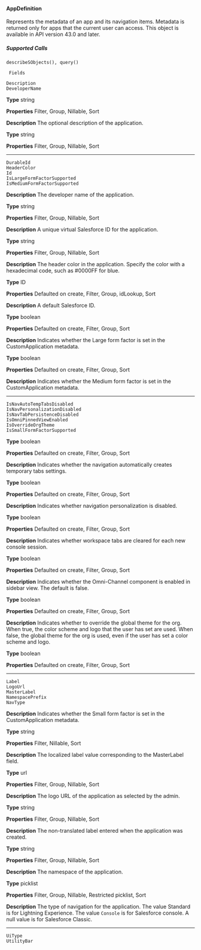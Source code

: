 #### AppDefinition

Represents the metadata of an app and its navigation items. Metadata is returned only for apps that the current user can access. This
object is available in API version 43.0 and later.

##### Supported Calls
```
describeSObjects(), query()

 Fields

```
```
Description
DeveloperName

```

**Type**
string

**Properties**
Filter, Group, Nillable, Sort

**Description**
The optional description of the application.

**Type**
string

**Properties**
Filter, Group, Nillable, Sort


-----

```
DurableId
HeaderColor
Id
IsLargeFormFactorSupported
IsMediumFormFactorSupported

```

**Description**
The developer name of the application.

**Type**
string

**Properties**
Filter, Group, Nillable, Sort

**Description**
A unique virtual Salesforce ID for the application.

**Type**
string

**Properties**
Filter, Group, Nillable, Sort

**Description**
The header color in the application. Specify the color with a hexadecimal code,
such as #0000FF for blue.

**Type**
ID

**Properties**
Defaulted on create, Filter, Group, idLookup, Sort

**Description**
A default Salesforce ID.

**Type**
boolean

**Properties**
Defaulted on create, Filter, Group, Sort

**Description**
Indicates whether the Large form factor is set in the CustomApplication
metadata.

**Type**
boolean

**Properties**
Defaulted on create, Filter, Group, Sort

**Description**
Indicates whether the Medium form factor is set in the CustomApplication
metadata.


-----

```
IsNavAutoTempTabsDisabled
IsNavPersonalizationDisabled
IsNavTabPersistenceDisabled
IsOmniPinnedViewEnabled
IsOverrideOrgTheme
IsSmallFormFactorSupported

```

**Type**
boolean

**Properties**
Defaulted on create, Filter, Group, Sort

**Description**
Indicates whether the navigation automatically creates temporary tabs settings.

**Type**
boolean

**Properties**
Defaulted on create, Filter, Group, Sort

**Description**
Indicates whether navigation personalization is disabled.

**Type**
boolean

**Properties**
Defaulted on create, Filter, Group, Sort

**Description**
Indicates whether workspace tabs are cleared for each new console session.

**Type**
boolean

**Properties**
Defaulted on create, Filter, Group, Sort

**Description**
Indicates whether the Omni-Channel component is enabled in sidebar view. The
default is false.

**Type**
boolean

**Properties**
Defaulted on create, Filter, Group, Sort

**Description**
Indicates whether to override the global theme for the org. When true, the color
scheme and logo that the user has set are used. When false, the global theme
for the org is used, even if the user has set a color scheme and logo.

**Type**
boolean

**Properties**
Defaulted on create, Filter, Group, Sort


-----

```
Label
LogoUrl
MasterLabel
NamespacePrefix
NavType

```

**Description**
Indicates whether the Small form factor is set in the CustomApplication
metadata.

**Type**
string

**Properties**
Filter, Nillable, Sort

**Description**
The localized label value corresponding to the MasterLabel field.

**Type**
url

**Properties**
Filter, Group, Nillable, Sort

**Description**
The logo URL of the application as selected by the admin.

**Type**
string

**Properties**
Filter, Group, Nillable, Sort

**Description**
The non-translated label entered when the application was created.

**Type**
string

**Properties**
Filter, Group, Nillable, Sort

**Description**
The namespace of the application.

**Type**
picklist

**Properties**
Filter, Group, Nillable, Restricted picklist, Sort

**Description**
The type of navigation for the application. The value Standard is for Lightning
Experience. The value `Console` is for Salesforce console. A null value is for
Salesforce Classic.


-----

```
UiType
UtilityBar
